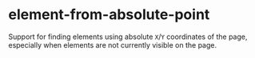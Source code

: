 element-from-absolute-point
===========================

Support for finding elements using absolute `X`/`Y` coordinates of the page, especially when elements are not currently visible on the page.
